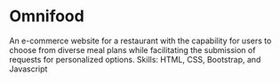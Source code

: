 # Omnifood
An e-commerce website for a restaurant with the capability for users to choose from diverse meal plans while facilitating the submission of requests for personalized options.
Skills: HTML, CSS, Bootstrap, and Javascript
